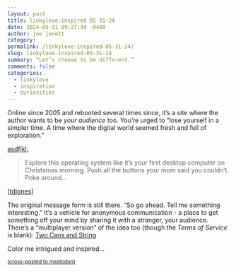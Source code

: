 ```yaml
---
layout: post
title: linkylove.inspired 05-31-24
date: 2024-05-31 09:27:34 -0400
author: joe jenett
category: 
permalink: /linkylove-inspired-05-31-24/
slug: linkylove-inspired-05-31-24
summary: “Let’s choose to be different.”
comments: false
categories:
  - linkylove
  - inspiration
  - curiosities
---
```

Online since 2005 and rebooted several times since, it’s a site where the author wants to be <em>your audience</em> too. You’re urged to “lose yourself in a simpler time. A time where the digital world seemed fresh and full of exploration.”

<a title="asdfjkl;" href="https://asdfjklsemicolon.com/">asdfjkl;</a>
<blockquote><p>Explore this operating system like it’s your first desktop computer on Christsmas morning. Push all the buttons your mom said you couldn’t. Poke around...</p></blockquote>
[<a href="https://pinboard.in/u:tdjones">tdjones</a>]

The original message form is still there. “So go ahead. Tell me something interesting.” It’s a vehicle for anonymous communication - a place to get something off your mind by sharing it with a stranger, your audience. There’s a “multiplayer version” of the idea too (though the <em>Terms of Service</em> is blank): <a title="Two Cans and String" href="https://twocansandstring.com/">Two Cans and String</a>

Color me intrigued and inspired...




<a href="https://brid.gy/publish/mastodon"><small>(cross-posted to mastodon)</small></a>